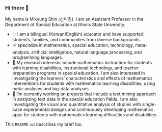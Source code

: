 ### Hi there 👋 

My name is Mikyung Shin (신미경). I am an Assistant Professor in the Department of Special Education at Illinois State University. 

- ✨ I am a bilingual (Korean/English) educator and have supported students, families, and communities from diverse backgrounds. 
- ⚡I specialize in mathematics, special education, technology, meta-analysis, artificial intelligence, natural language processing, and programming languages. 
- 🔎 My research interests include mathematics instruction for students with learning disabilities, instructional technology, and teacher preparation programs in special education. I am also interested in investigating the learners’ characteristics and effects of mathematics interventions for students with mathematics learning disabilities, using meta-analyses and big-data analyses.
- 🔭 I’m currently working on projects that include a text mining approach in analyzing text data in the special education fields. I am also investigating the visual and quantitative analysis of studies with single-case experimental designs and continuously developing mathematics apps for students with mathematics learning difficulties and disabilities. 

This `README.md` describes my brief bio. 

